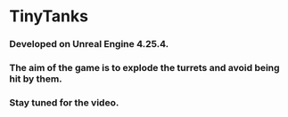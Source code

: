 # TinyTanks 
### Developed on Unreal Engine 4.25.4.
### The aim of the game is to explode the turrets and avoid being hit by them.
### Stay tuned for the video.
